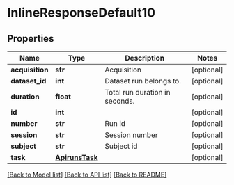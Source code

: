 # InlineResponseDefault10

## Properties
Name | Type | Description | Notes
------------ | ------------- | ------------- | -------------
**acquisition** | **str** | Acquisition | [optional] 
**dataset_id** | **int** | Dataset run belongs to. | [optional] 
**duration** | **float** | Total run duration in seconds. | [optional] 
**id** | **int** |  | [optional] 
**number** | **str** | Run id | [optional] 
**session** | **str** | Session number | [optional] 
**subject** | **str** | Subject id | [optional] 
**task** | [**ApirunsTask**](ApirunsTask.md) |  | [optional] 

[[Back to Model list]](../README.md#documentation-for-models) [[Back to API list]](../README.md#documentation-for-api-endpoints) [[Back to README]](../README.md)


